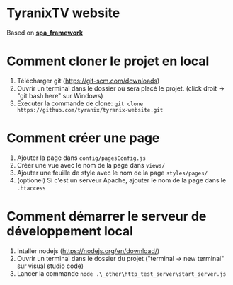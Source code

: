 # TyranixTV website
Based on **[spa_framework](https://github.com/nicolas-maitre/spa_framework)**

# Comment cloner le projet en local
1. Télécharger git (https://git-scm.com/downloads)
2. Ouvrir un terminal dans le dossier où sera placé le projet. (click droit -> "git bash here" sur Windows)
3. Executer la commande de clone: `git clone https://github.com/tyranix/tyranix-website.git`

# Comment créer une page
1. Ajouter la page dans `config/pagesConfig.js`
2. Créer une vue avec le nom de la page dans `views/`
3. Ajouter une feuille de style avec le nom de la page `styles/pages/`
4. (optionel) Si c'est un serveur Apache, ajouter le nom de la page dans le `.htaccess`

# Comment démarrer le serveur de développement local
1. Intaller nodejs (https://nodejs.org/en/download/)
2. Ouvrir un terminal dans le dossier du projet ("terminal -> new terminal" sur visual studio code)
3. Lancer la commande `node .\_other\http_test_server\start_server.js`